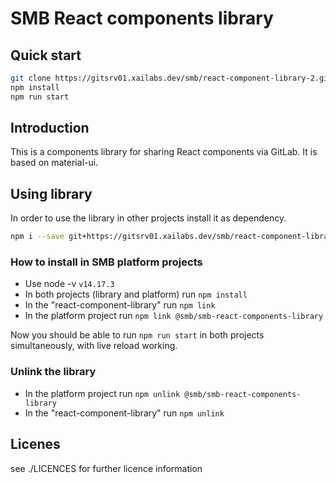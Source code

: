 # SMB React components library

## Quick start

```bash
git clone https://gitsrv01.xailabs.dev/smb/react-component-library-2.git
npm install
npm run start
```

## Introduction

This is a components library for sharing React components via GitLab. It is based on material-ui.

## Using library

In order to use the library in other projects install it as dependency.

```bash
npm i --save git+https://gitsrv01.xailabs.dev/smb/react-component-library-2.git
```

### How to install in SMB platform projects

- Use node -v `v14.17.3`
- In both projects (library and platform) run `npm install`
- In the "react-component-library" run `npm link`
- In the platform project run `npm link @smb/smb-react-components-library`

Now you should be able to run `npm run start` in both projects simultaneously, with live reload working.

### Unlink the library

- In the platform project run `npm unlink @smb/smb-react-components-library`
- In the "react-component-library" run `npm unlink`

## Licenes

see ./LICENCES for further licence information

